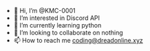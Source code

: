 - 👋 Hi, I’m @KMC-0001
- 👀 I’m interested in Discord API
- 🌱 I’m currently learning python
- 💞️ I’m looking to collaborate on nothing
- 📫 How to reach me coding@dreadonline.xyz

<!---
KMC-0001/KMC-0001 is a ✨ special ✨ repository because its `README.md` (this file) appears on your GitHub profile.
You can click the Preview link to take a look at your changes.
--->
